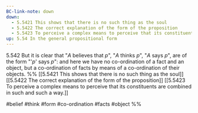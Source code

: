 ```yaml
---
BC-link-note: down
down:
  - 5.5421 This shows that there is no such thing as the soul
  - 5.5422 The correct explanation of the form of the proposition
  - 5.5423 To perceive a complex means to perceive that its constituents are combined in such and such a way.
up: 5.54 In the general propositional form
---
```

5.542 But it is clear that "$A$ believes that $p$", "$A$ thinks $p$", "$A$ says $p$", are of the form "'$p$' says $p$": and here we have no co-ordination of a fact and an object, but a co-ordination of facts by means of a co-ordination of their objects.
%%
[[5.5421 This shows that there is no such thing as the soul]]
[[5.5422 The correct explanation of the form of the proposition]]
[[5.5423 To perceive a complex means to perceive that its constituents are combined in such and such a way.]]

#belief #think #form #co-ordination #facts #object %%